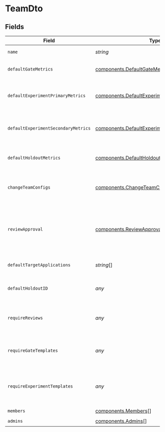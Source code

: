 # TeamDto


## Fields

| Field                                                                                                          | Type                                                                                                           | Required                                                                                                       | Description                                                                                                    |
| -------------------------------------------------------------------------------------------------------------- | -------------------------------------------------------------------------------------------------------------- | -------------------------------------------------------------------------------------------------------------- | -------------------------------------------------------------------------------------------------------------- |
| `name`                                                                                                         | *string*                                                                                                       | :heavy_check_mark:                                                                                             | The name of the team.                                                                                          |
| `defaultGateMetrics`                                                                                           | [components.DefaultGateMetrics](../../models/components/defaultgatemetrics.md)[]                               | :heavy_check_mark:                                                                                             | Default gate metrics for the team.                                                                             |
| `defaultExperimentPrimaryMetrics`                                                                              | [components.DefaultExperimentPrimaryMetrics](../../models/components/defaultexperimentprimarymetrics.md)[]     | :heavy_check_mark:                                                                                             | Default primary metrics for experiments in the team.                                                           |
| `defaultExperimentSecondaryMetrics`                                                                            | [components.DefaultExperimentSecondaryMetrics](../../models/components/defaultexperimentsecondarymetrics.md)[] | :heavy_check_mark:                                                                                             | Default secondary metrics for experiments in the team.                                                         |
| `defaultHoldoutMetrics`                                                                                        | [components.DefaultHoldoutMetrics](../../models/components/defaultholdoutmetrics.md)[]                         | :heavy_check_mark:                                                                                             | Default holdout metrics for the team.                                                                          |
| `changeTeamConfigs`                                                                                            | [components.ChangeTeamConfigs](../../models/components/changeteamconfigs.md)                                   | :heavy_check_mark:                                                                                             | Who can change team configurations: "anyone" or "team_only".                                                   |
| `reviewApproval`                                                                                               | [components.ReviewApproval](../../models/components/reviewapproval.md)                                         | :heavy_check_mark:                                                                                             | Who can review and approve changes: "anyone", "team_only", or "admin_only".                                    |
| `defaultTargetApplications`                                                                                    | *string*[]                                                                                                     | :heavy_check_mark:                                                                                             | Default target applications for the team.                                                                      |
| `defaultHoldoutID`                                                                                             | *any*                                                                                                          | :heavy_minus_sign:                                                                                             | Default holdout ID for the team, if applicable.                                                                |
| `requireReviews`                                                                                               | *any*                                                                                                          | :heavy_minus_sign:                                                                                             | Whether reviews are required for changes, if applicable.                                                       |
| `requireGateTemplates`                                                                                         | *any*                                                                                                          | :heavy_minus_sign:                                                                                             | Whether gate templates are required for the team, if applicable.                                               |
| `requireExperimentTemplates`                                                                                   | *any*                                                                                                          | :heavy_minus_sign:                                                                                             | Whether experiment templates are required for the team, if applicable.                                         |
| `members`                                                                                                      | [components.Members](../../models/components/members.md)[]                                                     | :heavy_check_mark:                                                                                             | N/A                                                                                                            |
| `admins`                                                                                                       | [components.Admins](../../models/components/admins.md)[]                                                       | :heavy_check_mark:                                                                                             | N/A                                                                                                            |